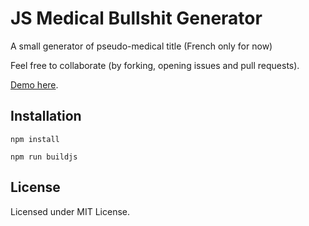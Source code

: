 # JS Medical Bullshit Generator

A small generator of pseudo-medical title (French only for now)

Feel free to collaborate (by forking, opening issues and pull requests).

[Demo here](https://einenlum.github.io/js-medical-bullshit-generator/).

## Installation

`npm install`

`npm run buildjs`

## License

Licensed under MIT License.
